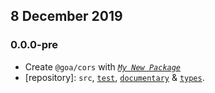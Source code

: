 ## 8 December 2019

### 0.0.0-pre

- Create `@goa/cors` with _[`My New Package`](https://MNPJS.org)_
- [repository]: `src`, [`test`](https://contexttesting.com), [`documentary`](https://readme.page) & [`types`](https://typedef.page).